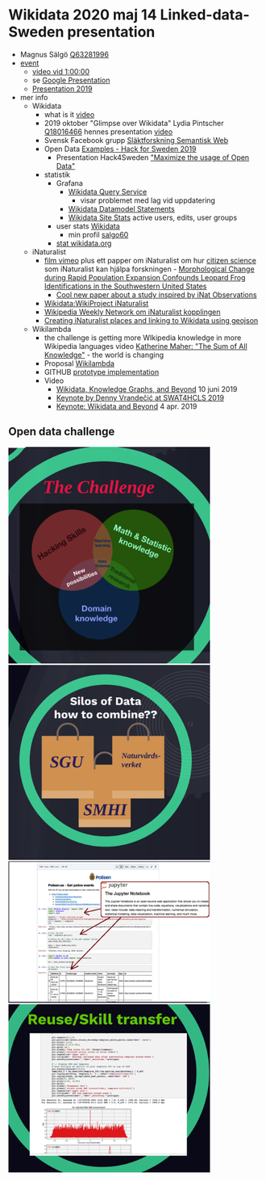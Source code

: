 # Wikidata 2020 maj 14 Linked-data-Sweden presentation
* Magnus Sälgö [Q63281996](https://www.wikidata.org/wiki/Q63281996)
* [event](https://www.eventbrite.com/e/lankade-data-i-sverige-online-event-tickets-104745955974?fbclid=IwAR3BqfogVRg2GpUG2hmob8ryvBncrrLc5hlk6e2Y6nw3HNdTZcGGydI1pe0) 
  * [video vid 1:00:00](https://www.crowdcast.io/e/lankade-data-i-sverige?utm_source=crowdcast&utm_medium=email&utm_campaign=followers)
  * se [Google Presentation](https://docs.google.com/presentation/d/148MMhGNmO9LopsVnh2RR9W3BXnymj3eZTXwU08Z1mlk/edit?usp=sharing)
  * [Presentation 2019](https://github.com/salgo60/Wikidata-Sustainable-Knowledge-Graphs) 
* mer info
  * Wikidata 
    * what is it [video](https://www.youtube.com/watch?v=lmWmMIuCJVM)
    * 2019 oktober "Glimpse over Wikidata" Lydia Pintscher [Q18016466](https://www.wikidata.org/wiki/Q18016466) hennes presentation [video](https://media.ccc.de/v/wikidatacon2019-3-glimpse_over_wikidata)
    * Svensk Facebook grupp [Släktforskning Semantisk Web](https://www.facebook.com/groups/345973895882090)
    * Open Data [Examples - Hack for Sweden 2019](https://github.com/salgo60/open-data-examples)
      * Presentation Hack4Sweden ["Maximize the usage of Open Data"](https://prezi.com/gxli-bpyese7/open-knowledge-oppen-data)
    * statistik
      * Grafana
         * [Wikidata Query Service](https://grafana.wikimedia.org/d/000000489/wikidata-query-service?orgId=1&refresh=1m)  
           * visar problemet med lag vid uppdatering
         * [Wikidata Datamodel Statements](https://grafana.wikimedia.org/d/000000175/wikidata-datamodel-statements?orgId=1&refresh=30m&from=now%2Fy&to=now)
         * [Wikidata Site Stats](https://grafana.wikimedia.org/d/000000162/wikidata-site-stats?orgId=1) active users, edits, user groups
       * user stats [Wikidata](https://wikidata.wikiscan.org/?page=1&menu=userstats)
         * min profil [salgo60](https://wikidata.wikiscan.org/user/Salgo60)
       * [stat wikidata.org](https://stats.wikimedia.org/#/wikidata.org)
   * iNaturalist
     * [film vimeo](https://vimeo.com/229946260) plus ett papper om iNaturalist om hur [citizen science](https://en.wikipedia.org/wiki/Citizen_science) som iNaturalist kan hjälpa forskningen -  [Morphological Change during Rapid Population Expansion Confounds Leopard Frog Identifications in the Southwestern United States](https://bioone.org/journals/copeia/volume-108/issue-2/CH-19-222/Morphological-Change-during-Rapid-Population-Expansion-Confounds-Leopard-Frog-Identifications/10.1643/CH-19-222.full) 
       * [Cool new paper about a study inspired by iNat Observations](https://forum.inaturalist.org/t/cool-new-paper-about-a-study-inspired-by-inat-observations/12351)
     * [Wikidata:WikiProject iNaturalist](https://www.wikidata.org/wiki/Wikidata:WikiProject_iNaturalist)
     * [Wikipedia Weekly Network om iNaturalist kopplingen](https://twitter.com/WikipediaWeekly/status/1258851809835102208?s=20)
     * [Creating iNaturalist places and linking to Wikidata using geojson](https://forum.inaturalist.org/t/creating-inaturalist-places-and-linking-to-wikidata-using-geojson/12220)
  * Wikilambda
    * the challenge is getting more WIkipedia knowledge in more Wikipedia languages video [Katherine Maher: "The Sum of All Knowledge"](https://youtu.be/ESVQknHESuA?t=1402) - the world is changing  
    * Proposal [Wikilambda](https://meta.wikimedia.org/wiki/Wikilambda)
    * GITHUB [prototype implementation](https://github.com/google/abstracttext)
    * Video
      * [Wikidata, Knowledge Graphs, and Beyond](https://www.youtube.com/watch?v=Oips1aW738Q) 10 juni 2019
      * [Keynote by Denny Vrandečić at SWAT4HCLS 2019](https://www.youtube.com/watch?v=yzVA7YLwhTE)
      * [Keynote: Wikidata and Beyond](https://www.youtube.com/watch?v=LLiJ6E9sG6U&list=PLQVG_tuf3Q2fji-CwqEDRJpZuf23wevrq&index=13) 4 apr. 2019
## Open data challenge
<img src="The Challenge OpenData.png" alt="drawing" width="400"/>

<img src="Silo.png" alt="drawing" width="400"/>

<img src="Jupiter.png" alt="drawing" width="400"/>

<img src="Reuse.png" alt="drawing" width="400"/>
